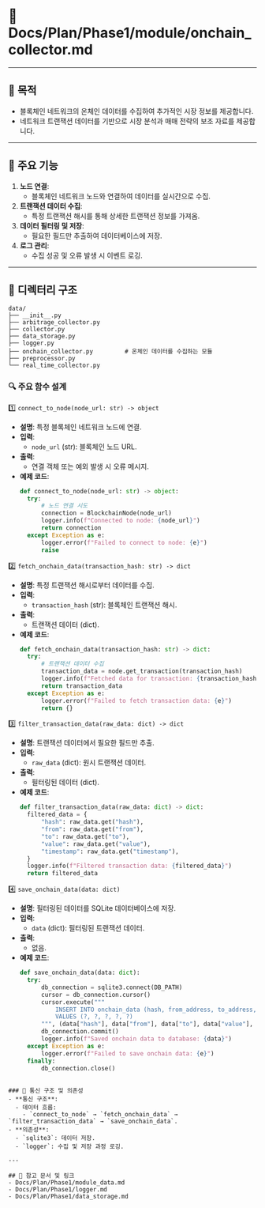 # 📁 Docs/Plan/Phase1/module/onchain_collector.md

---

## 📌 목적
- 블록체인 네트워크의 온체인 데이터를 수집하여 추가적인 시장 정보를 제공합니다.
- 네트워크 트랜잭션 데이터를 기반으로 시장 분석과 매매 전략의 보조 자료를 제공합니다.

---

## 📄 주요 기능
1. **노드 연결**:
   - 블록체인 네트워크 노드와 연결하여 데이터를 실시간으로 수집.
2. **트랜잭션 데이터 수집**:
   - 특정 트랜잭션 해시를 통해 상세한 트랜잭션 정보를 가져옴.
3. **데이터 필터링 및 저장**:
   - 필요한 필드만 추출하여 데이터베이스에 저장.
4. **로그 관리**:
   - 수집 성공 및 오류 발생 시 이벤트 로깅.

---

## 📁 디렉터리 구조
```plaintext
data/
├── __init__.py
├── arbitrage_collector.py
├── collector.py
├── data_storage.py
├── logger.py
├── onchain_collector.py         # 온체인 데이터를 수집하는 모듈
├── preprocessor.py
└── real_time_collector.py
```

### 🔍 주요 함수 설계
1️⃣ `connect_to_node(node_url: str) -> object`
- **설명**: 특정 블록체인 네트워크 노드에 연결.
- **입력**:
  - `node_url` (str): 블록체인 노드 URL.
- **출력**:
  - 연결 객체 또는 예외 발생 시 오류 메시지.
- **예제 코드**:
  ```python
  def connect_to_node(node_url: str) -> object:
    try:
        # 노드 연결 시도
        connection = BlockchainNode(node_url)
        logger.info(f"Connected to node: {node_url}")
        return connection
    except Exception as e:
        logger.error(f"Failed to connect to node: {e}")
        raise
2️⃣ `fetch_onchain_data(transaction_hash: str) -> dict`
- **설명**: 특정 트랜잭션 해시로부터 데이터를 수집.
- **입력**:
  - `transaction_hash` (str): 블록체인 트랜잭션 해시.
- **출력**:
  - 트랜잭션 데이터 (dict).
- **예제 코드**:
  ```python
  def fetch_onchain_data(transaction_hash: str) -> dict:
    try:
        # 트랜잭션 데이터 수집
        transaction_data = node.get_transaction(transaction_hash)
        logger.info(f"Fetched data for transaction: {transaction_hash}")
        return transaction_data
    except Exception as e:
        logger.error(f"Failed to fetch transaction data: {e}")
        return {}
3️⃣ `filter_transaction_data(raw_data: dict) -> dict`
- **설명**: 트랜잭션 데이터에서 필요한 필드만 추출.
- **입력**:
  - `raw_data` (dict): 원시 트랜잭션 데이터.
- **출력**:
  - 필터링된 데이터 (dict).
- **예제 코드**:
  ```python
  def filter_transaction_data(raw_data: dict) -> dict:
    filtered_data = {
        "hash": raw_data.get("hash"),
        "from": raw_data.get("from"),
        "to": raw_data.get("to"),
        "value": raw_data.get("value"),
        "timestamp": raw_data.get("timestamp"),
    }
    logger.info(f"Filtered transaction data: {filtered_data}")
    return filtered_data
4️⃣ `save_onchain_data(data: dict)`
- **설명**: 필터링된 데이터를 SQLite 데이터베이스에 저장.
- **입력**:
  - `data` (dict): 필터링된 트랜잭션 데이터.
- **출력**:
  - 없음.
- **예제 코드**:
  ```python
  def save_onchain_data(data: dict):
    try:
        db_connection = sqlite3.connect(DB_PATH)
        cursor = db_connection.cursor()
        cursor.execute("""
            INSERT INTO onchain_data (hash, from_address, to_address, value, timestamp)
            VALUES (?, ?, ?, ?, ?)
        """, (data["hash"], data["from"], data["to"], data["value"], data["timestamp"]))
        db_connection.commit()
        logger.info(f"Saved onchain data to database: {data}")
    except Exception as e:
        logger.error(f"Failed to save onchain data: {e}")
    finally:
        db_connection.close()
```

### 🔗 통신 구조 및 의존성
- **통신 구조**:
  - 데이터 흐름:
    - `connect_to_node` → `fetch_onchain_data` → `filter_transaction_data` → `save_onchain_data`.
- **의존성**:
  - `sqlite3`: 데이터 저장.
  - `logger`: 수집 및 저장 과정 로깅.

---

## 📘 참고 문서 및 링크
- Docs/Plan/Phase1/module_data.md
- Docs/Plan/Phase1/logger.md
- Docs/Plan/Phase1/data_storage.md

